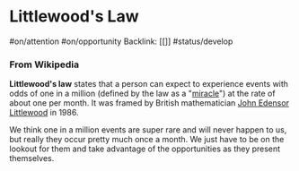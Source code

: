 # Littlewood's Law
#on/attention #on/opportunity
Backlink: [[]]
#status/develop 

### From Wikipedia
**Littlewood's law** states that a person can expect to experience events with odds of one in a million (defined by the law as a "[miracle](https://en.wikipedia.org/wiki/Miracle "Miracle")") at the rate of about one per month. It was framed by British mathematician [John Edensor Littlewood](https://en.wikipedia.org/wiki/John_Edensor_Littlewood "John Edensor Littlewood") in 1986.

We think one in a million events are super rare and will never happen to us, but really they occur pretty much once a month. We just have to be on the lookout for them and take advantage of the opportunities as they present themselves. 